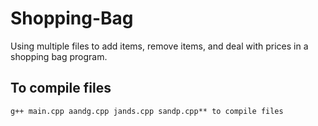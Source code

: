 # Shopping-Bag
Using multiple files to add items, remove items, and deal with prices in a shopping bag program.

## To compile files
```
g++ main.cpp aandg.cpp jands.cpp sandp.cpp** to compile files
```
